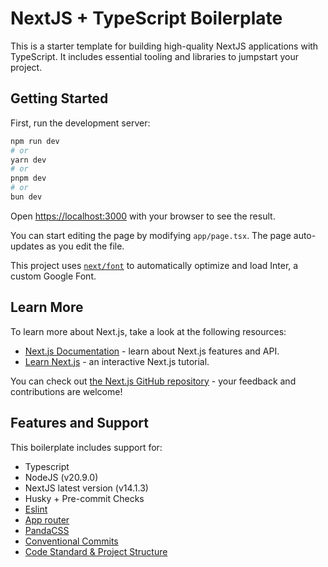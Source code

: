 # NextJS + TypeScript Boilerplate

This is a starter template for building high-quality NextJS applications with TypeScript. It includes essential tooling and libraries to jumpstart your project.

## Getting Started

First, run the development server:

```bash
npm run dev
# or
yarn dev
# or
pnpm dev
# or
bun dev
```

Open [https://localhost:3000](https://localhost:3000) with your browser to see the result.

You can start editing the page by modifying `app/page.tsx`. The page auto-updates as you edit the file.

This project uses [`next/font`](https://nextjs.org/docs/basic-features/font-optimization) to automatically optimize and load Inter, a custom Google Font.

## Learn More

To learn more about Next.js, take a look at the following resources:

- [Next.js Documentation](https://nextjs.org/docs) - learn about Next.js features and API.
- [Learn Next.js](https://nextjs.org/learn) - an interactive Next.js tutorial.

You can check out [the Next.js GitHub repository](https://github.com/vercel/next.js/) - your feedback and contributions are welcome!

## Features and Support

This boilerplate includes support for:

- Typescript
- NodeJS (v20.9.0)
- NextJS latest version (v14.1.3)
- Husky + Pre-commit Checks
- [Eslint](https://eslint.org/)
- [App router](https://nextjs.org/docs/app)
- [PandaCSS](https://panda-css.com/docs/installation/nextjs?value=app-dir)
- [Conventional Commits](https://www.conventionalcommits.org/en/v1.0.0/)
- [Code Standard & Project Structure](https://701search.atlassian.net/wiki/spaces/MTD/pages/3024977948/Frontend+Project+Structure)
